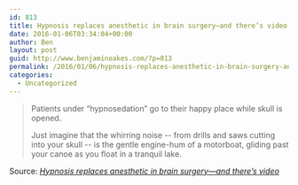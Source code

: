 ```yaml
---
id: 813
title: Hypnosis replaces anesthetic in brain surgery—and there’s video
date: 2016-01-06T03:34:04+00:00
author: Ben
layout: post
guid: http://www.benjaminoakes.com/?p=813
permalink: /2016/01/06/hypnosis-replaces-anesthetic-in-brain-surgery-and-theres-video/
categories:
  - Uncategorized
---
```

> Patients under “hypnosedation” go to their happy place while skull is opened.
> 
> Just imagine that the whirring noise -- from drills and saws cutting into your skull -- is the gentle engine-hum of a motorboat, gliding past your canoe as you float in a tranquil lake.

Source: _[Hypnosis replaces anesthetic in brain surgery—and there’s video](http://arstechnica.com/science/2016/01/hypnosis-replaces-anesthetic-in-brain-surgery-and-theres-video/)_
